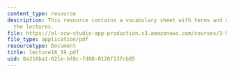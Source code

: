 ```yaml
---
content_type: resource
description: This resource contains a vocabulary sheet with terms and concepts from
  the lectures.
file: https://ol-ocw-studio-app-production.s3.amazonaws.com/courses/3-987-human-origins-and-evolution-spring-2006/8a216ba1021ebf8cfd880126f13fcb05_lecture18_19.pdf
file_type: application/pdf
resourcetype: Document
title: lecture18_19.pdf
uid: 8a216ba1-021e-bf8c-fd88-0126f13fcb05
---
```

